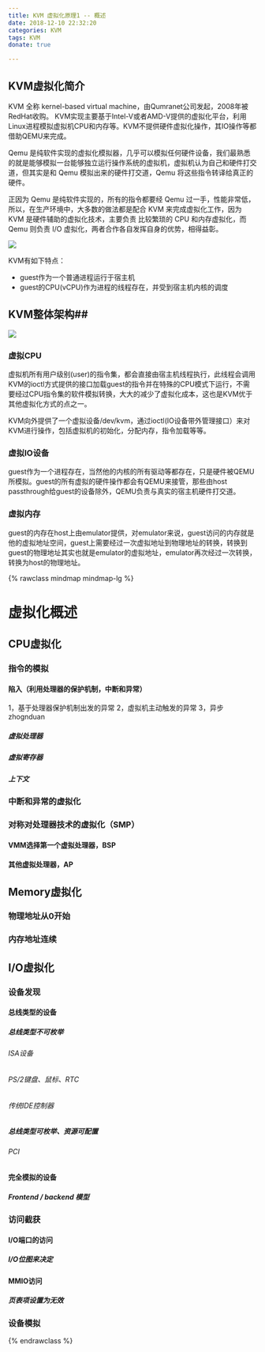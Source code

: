 ```yaml
---
title: KVM 虚拟化原理1 -- 概述
date: 2018-12-10 22:32:20
categories: KVM
tags: KVM
donate: true

---
```

## KVM虚拟化简介 ##

KVM 全称 kernel-based virtual machine，由Qumranet公司发起，2008年被RedHat收购。
KVM实现主要基于Intel-V或者AMD-V提供的虚拟化平台，利用Linux进程模拟虚拟机CPU和内存等。KVM不提供硬件虚拟化操作，其IO操作等都借助QEMU来完成。

Qemu  是纯软件实现的虚拟化模拟器，几乎可以模拟任何硬件设备，我们最熟悉的就是能够模拟一台能够独立运行操作系统的虚拟机，虚拟机认为自己和硬件打交道，但其实是和 Qemu 模拟出来的硬件打交道，Qemu 将这些指令转译给真正的硬件。

正因为 Qemu 是纯软件实现的，所有的指令都要经 Qemu 过一手，性能非常低，所以，在生产环境中，大多数的做法都是配合 KVM 来完成虚拟化工作，因为 KVM 是硬件辅助的虚拟化技术，主要负责 比较繁琐的 CPU 和内存虚拟化，而 Qemu 则负责 I/O 虚拟化，两者合作各自发挥自身的优势，相得益彰。


![](01_brief.png)

KVM有如下特点：

* guest作为一个普通进程运行于宿主机
* guest的CPU(vCPU)作为进程的线程存在，并受到宿主机内核的调度

## KVM整体架构##

![](02_kvm_framework.png)

### 虚拟CPU

虚拟机所有用户级别(user)的指令集，都会直接由宿主机线程执行，此线程会调用KVM的ioctl方式提供的接口加载guest的指令并在特殊的CPU模式下运行，不需要经过CPU指令集的软件模拟转换，大大的减少了虚拟化成本，这也是KVM优于其他虚拟化方式的点之一。

KVM向外提供了一个虚拟设备/dev/kvm，通过ioctl(IO设备带外管理接口）来对KVM进行操作，包括虚拟机的初始化，分配内存，指令加载等等。

### 虚拟IO设备

guest作为一个进程存在，当然他的内核的所有驱动等都存在，只是硬件被QEMU所模拟。guest的所有虚拟的硬件操作都会有QEMU来接管，那些由host passthrough给guest的设备除外，QEMU负责与真实的宿主机硬件打交道。

### 虚拟内存

guest的内存在host上由emulator提供，对emulator来说，guest访问的内存就是他的虚拟地址空间，guest上需要经过一次虚拟地址到物理地址的转换，转换到guest的物理地址其实也就是emulator的虚拟地址，emulator再次经过一次转换，转换为host的物理地址。


{% rawclass mindmap mindmap-lg %}
# 虚拟化概述

## CPU虚拟化

### 指令的模拟

#### 陷入（利用处理器的保护机制，中断和异常）

1，基于处理器保护机制出发的异常
2，虚拟机主动触发的异常
3，异步zhognduan

##### 虚拟处理器

##### 虚拟寄存器

##### 上下文

### 中断和异常的虚拟化

### 对称对处理器技术的虚拟化（SMP）

#### VMM选择第一个虚拟处理器，BSP

#### 其他虚拟处理器，AP

## Memory虚拟化

### 物理地址从0开始

### 内存地址连续

## I/O虚拟化

### 设备发现

#### 总线类型的设备

##### 总线类型不可枚举

###### ISA设备

###### PS/2键盘、鼠标、RTC

###### 传统IDE控制器

##### 总线类型可枚举、资源可配置

###### PCI

#### 完全模拟的设备

##### Frontend / backend 模型

### 访问截获

#### I/O端口的访问

##### I/O位图来决定

#### MMIO访问

##### 页表项设置为无效

### 设备模拟

{% endrawclass %}
